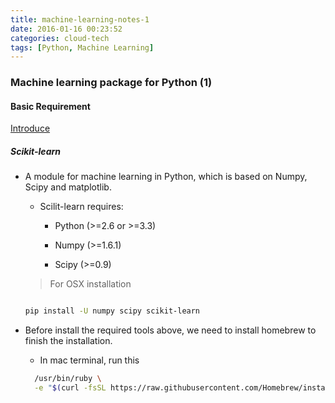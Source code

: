 ```yaml
---
title: machine-learning-notes-1
date: 2016-01-16 00:23:52
categories: cloud-tech
tags: [Python, Machine Learning]
---
```



### Machine learning package for Python (1)


#### Basic Requirement

[Introduce](http://blog.csdn.net/shuimuqingyi/article/details/24499057)
##### Scikit-learn

* A module for machine learning in Python, which is based on Numpy, Scipy and matplotlib.

    - Scilit-learn requires:

        - Python (>=2.6 or >=3.3)

        - Numpy (>=1.6.1)

        - Scipy (>=0.9)

    > For OSX installation

    ``` bash

    pip install -U numpy scipy scikit-learn

    ```

* Before install the required tools above, we need to install homebrew to finish the installation.

    - In mac terminal, run this
    ``` bash
      /usr/bin/ruby \
      -e "$(curl -fsSL https://raw.githubusercontent.com/Homebrew/install/master/install)"
    ```
